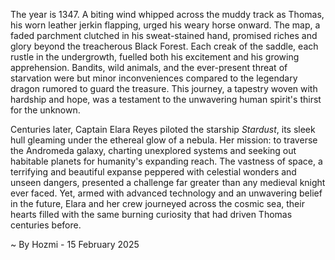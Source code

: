 
The year is 1347.  A biting wind whipped across the muddy track as Thomas, his worn leather jerkin flapping, urged his weary horse onward.  The map, a faded parchment clutched in his sweat-stained hand, promised riches and glory beyond the treacherous Black Forest.  Each creak of the saddle, each rustle in the undergrowth, fuelled both his excitement and his growing apprehension.  Bandits, wild animals, and the ever-present threat of starvation were but minor inconveniences compared to the legendary dragon rumored to guard the treasure.  This journey, a tapestry woven with hardship and hope, was a testament to the unwavering human spirit's thirst for the unknown.

Centuries later, Captain Elara Reyes piloted the starship *Stardust*, its sleek hull gleaming under the ethereal glow of a nebula.  Her mission: to traverse the Andromeda galaxy, charting unexplored systems and seeking out habitable planets for humanity's expanding reach.  The vastness of space, a terrifying and beautiful expanse peppered with celestial wonders and unseen dangers, presented a challenge far greater than any medieval knight ever faced.  Yet, armed with advanced technology and an unwavering belief in the future, Elara and her crew journeyed across the cosmic sea, their hearts filled with the same burning curiosity that had driven Thomas centuries before.

~ By Hozmi - 15 February 2025
